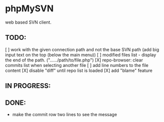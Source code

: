 # phpMySVN

web based SVN client.

TODO:
----
[ ] work with the given connection path and not the base SVN path (add big input text on the top (below the main menu))
[ ] modified files list - display the end of the path. ("....../path/to/file.php")
[X] repo-browser: clear commits list when selecting another file
[ ] add line numbers to the file content
[X] disable "diff" until repo list is loaded
[X] add "blame" feature

IN PROGRESS:
-----------


DONE:
----
* make the commit row two lines to see the message


